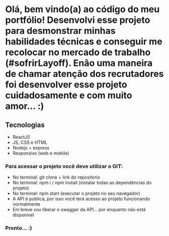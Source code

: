 <h1>
 	<p>
    Olá, bem vindo(a) ao código do meu portfólio!
    Desenvolvi esse projeto para desmonstrar minhas habilidades técnicas e conseguir me recolocar no mercado de trabalho (#sofrirLayoff). Enão uma maneira de chamar   atenção dos recrutadores foi desenvolver esse projeto cuidadosamente e com muito amor... :)
  </p>
</h1>

<h2>Tecnologias</h2>
<ul>
  <li>ReactJS</li>
  <li>JS, CSS e HTML</li>
  <li>Nodejs + express</li>
  <li>Responsivo (web e mobile)</li>
</ul>

<h3>Para acessar o projeto você deve utilizar o GIT:</h3>
<ul>
  <li>No terminal: git clone + link do repositório</li>
  <li>No terminal: npm i / npm install (instalar todas as dependências do projeto)</li>
  <li>No terminal: npm start (executar o projeto no seu navegador)</li>
  <li>A API é pública, por isso você terá acesso ao projeto funcionando normalmente</li>
  <li>Em breve vou liberar o swagger da API... por enquanto não está disponível</li>
</ul>
 
<h3>Pronto... :)</h3>
